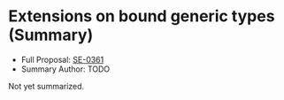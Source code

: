 # Extensions on bound generic types (Summary)

* Full Proposal: [SE-0361](https://github.com/apple/swift-evolution/blob/main/proposals/0361-bound-generic-extensions.md)
* Summary Author: TODO

Not yet summarized.
